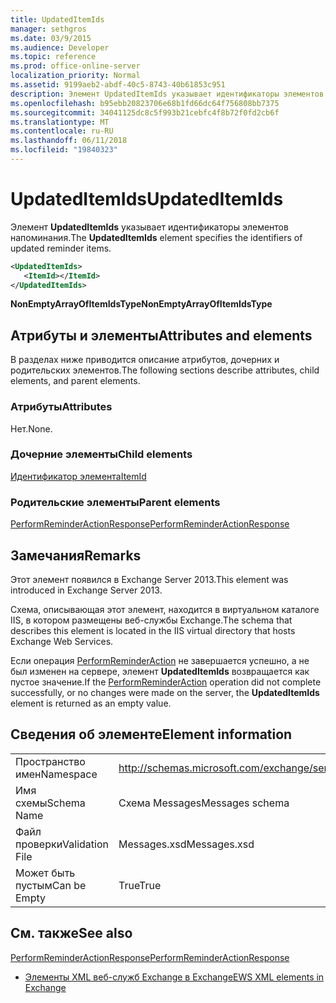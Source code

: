 ```yaml
---
title: UpdatedItemIds
manager: sethgros
ms.date: 03/9/2015
ms.audience: Developer
ms.topic: reference
ms.prod: office-online-server
localization_priority: Normal
ms.assetid: 9199aeb2-abdf-40c5-8743-40b61853c951
description: Элемент UpdatedItemIds указывает идентификаторы элементов напоминания.
ms.openlocfilehash: b95ebb20823706e68b1fd66dc64f756808bb7375
ms.sourcegitcommit: 34041125dc8c5f993b21cebfc4f8b72f0fd2cb6f
ms.translationtype: MT
ms.contentlocale: ru-RU
ms.lasthandoff: 06/11/2018
ms.locfileid: "19840323"
---
```

# <a name="updateditemids"></a><span data-ttu-id="edd55-103">UpdatedItemIds</span><span class="sxs-lookup"><span data-stu-id="edd55-103">UpdatedItemIds</span></span>

<span data-ttu-id="edd55-104">Элемент **UpdatedItemIds** указывает идентификаторы элементов напоминания.</span><span class="sxs-lookup"><span data-stu-id="edd55-104">The **UpdatedItemIds** element specifies the identifiers of updated reminder items.</span></span> 
  
```XML
<UpdatedItemIds>
   <ItemId></ItemId>
</UpdatedItemIds>

```

 <span data-ttu-id="edd55-105">**NonEmptyArrayOfItemIdsType**</span><span class="sxs-lookup"><span data-stu-id="edd55-105">**NonEmptyArrayOfItemIdsType**</span></span>
## <a name="attributes-and-elements"></a><span data-ttu-id="edd55-106">Атрибуты и элементы</span><span class="sxs-lookup"><span data-stu-id="edd55-106">Attributes and elements</span></span>

<span data-ttu-id="edd55-107">В разделах ниже приводится описание атрибутов, дочерних и родительских элементов.</span><span class="sxs-lookup"><span data-stu-id="edd55-107">The following sections describe attributes, child elements, and parent elements.</span></span>
  
### <a name="attributes"></a><span data-ttu-id="edd55-108">Атрибуты</span><span class="sxs-lookup"><span data-stu-id="edd55-108">Attributes</span></span>

<span data-ttu-id="edd55-109">Нет.</span><span class="sxs-lookup"><span data-stu-id="edd55-109">None.</span></span>
  
### <a name="child-elements"></a><span data-ttu-id="edd55-110">Дочерние элементы</span><span class="sxs-lookup"><span data-stu-id="edd55-110">Child elements</span></span>

[<span data-ttu-id="edd55-111">Идентификатор элемента</span><span class="sxs-lookup"><span data-stu-id="edd55-111">ItemId</span></span>](itemid.md)
  
### <a name="parent-elements"></a><span data-ttu-id="edd55-112">Родительские элементы</span><span class="sxs-lookup"><span data-stu-id="edd55-112">Parent elements</span></span>

[<span data-ttu-id="edd55-113">PerformReminderActionResponse</span><span class="sxs-lookup"><span data-stu-id="edd55-113">PerformReminderActionResponse</span></span>](performreminderactionresponse.md)
  
## <a name="remarks"></a><span data-ttu-id="edd55-114">Замечания</span><span class="sxs-lookup"><span data-stu-id="edd55-114">Remarks</span></span>

<span data-ttu-id="edd55-115">Этот элемент появился в Exchange Server 2013.</span><span class="sxs-lookup"><span data-stu-id="edd55-115">This element was introduced in Exchange Server 2013.</span></span>
  
<span data-ttu-id="edd55-116">Схема, описывающая этот элемент, находится в виртуальном каталоге IIS, в котором размещены веб-службы Exchange.</span><span class="sxs-lookup"><span data-stu-id="edd55-116">The schema that describes this element is located in the IIS virtual directory that hosts Exchange Web Services.</span></span>
  
<span data-ttu-id="edd55-117">Если операция [PerformReminderAction](performreminderaction-operation.md) не завершается успешно, а не был изменен на сервере, элемент **UpdatedItemIds** возвращается как пустое значение.</span><span class="sxs-lookup"><span data-stu-id="edd55-117">If the [PerformReminderAction](performreminderaction-operation.md) operation did not complete successfully, or no changes were made on the server, the **UpdatedItemIds** element is returned as an empty value.</span></span> 
  
## <a name="element-information"></a><span data-ttu-id="edd55-118">Сведения об элементе</span><span class="sxs-lookup"><span data-stu-id="edd55-118">Element information</span></span>

|||
|:-----|:-----|
|<span data-ttu-id="edd55-119">Пространство имен</span><span class="sxs-lookup"><span data-stu-id="edd55-119">Namespace</span></span>  <br/> |http://schemas.microsoft.com/exchange/services/2006/messages  <br/> |
|<span data-ttu-id="edd55-120">Имя схемы</span><span class="sxs-lookup"><span data-stu-id="edd55-120">Schema Name</span></span>  <br/> |<span data-ttu-id="edd55-121">Схема Messages</span><span class="sxs-lookup"><span data-stu-id="edd55-121">Messages schema</span></span>  <br/> |
|<span data-ttu-id="edd55-122">Файл проверки</span><span class="sxs-lookup"><span data-stu-id="edd55-122">Validation File</span></span>  <br/> |<span data-ttu-id="edd55-123">Messages.xsd</span><span class="sxs-lookup"><span data-stu-id="edd55-123">Messages.xsd</span></span>  <br/> |
|<span data-ttu-id="edd55-124">Может быть пустым</span><span class="sxs-lookup"><span data-stu-id="edd55-124">Can be Empty</span></span>  <br/> |<span data-ttu-id="edd55-125">True</span><span class="sxs-lookup"><span data-stu-id="edd55-125">True</span></span>  <br/> |
   
## <a name="see-also"></a><span data-ttu-id="edd55-126">См. также</span><span class="sxs-lookup"><span data-stu-id="edd55-126">See also</span></span>



[<span data-ttu-id="edd55-127">PerformReminderActionResponse</span><span class="sxs-lookup"><span data-stu-id="edd55-127">PerformReminderActionResponse</span></span>](performreminderactionresponse.md)


- [<span data-ttu-id="edd55-128">Элементы XML веб-служб Exchange в Exchange</span><span class="sxs-lookup"><span data-stu-id="edd55-128">EWS XML elements in Exchange</span></span>](ews-xml-elements-in-exchange.md)

